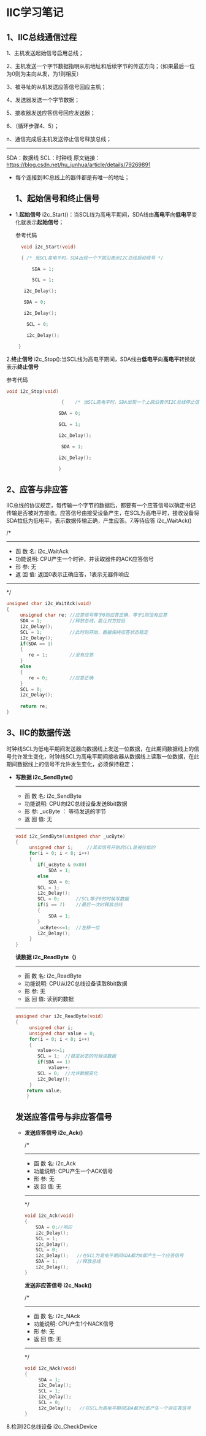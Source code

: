# IIC学习笔记 



## 1、IIC总线通信过程

1、主机发送起始信号启用总线；

2、主机发送一个字节数据指明从机地址和后续字节的传送方向；（如果最后一位为0则为主向从发，为1则相反）

3、被寻址的从机发送应答信号回应主机；

4、发送器发送一个字节数据；

5、接收器发送应答信号回应发送器；

6、（循环步骤4、5）；

n、通信完成后主机发送停止信号释放总线；

***



SDA：数据线    SCL：时钟线   原文链接：https://blog.csdn.net/hu_junhua/article/details/79269891

* 每个连接到IIC总线上的器件都是有唯一的地址；

  ## 1、起始信号和终止信号

* 1.**起始信号** i2c_Start()：当SCL线为高电平期间，SDA线由**高电平**向**低电平**变化就表示**起始信号**；

  参考代码  

  ```c
    void i2c_Start(void)
  
    { /* 当SCL高电平时，SDA出现一个下跳沿表示I2C总线启动信号 */   
  
  ​      SDA = 1;   
  
  ​      SCL = 1;    
  
  ​	  i2c_Delay();   
  
  ​	  SDA = 0;  
  
  ​	  i2c_Delay();    
  
  ​	   SCL = 0;    
  
  ​	   i2c_Delay();
  
   }
  ```

  

2.**终止信号** i2c_Stop():当SCL线为高电平期间，SDA线由**低电平**向**高电平**转换就表示**终止信号**

   参考代码   

```c
void i2c_Stop(void)

​					 {    /* 当SCL高电平时，SDA出现一个上跳沿表示I2C总线停止信号 */    

​					SDA = 0;    

​					SCL = 1;   

​		 			i2c_Delay();   

​					 SDA = 1;    

​					i2c_Delay(); 

​					}
```



## 2、应答与非应答 

IIC总线的协议规定，每传输一个字节的数据后，都要有一个应答信号以确定书记传输是否被对方接收。应答信号由接受设备产生，在SCL为高电平时，接收设备将SDA拉低为低电平，表示数据传输正确，产生应答。7.等待应答 i2c_WaitAck()

/*
*********************************************************************************************************
*   函 数 名: i2c_WaitAck
*   功能说明: CPU产生一个时钟，并读取器件的ACK应答信号
*   形    参:  无
*   返 回 值: 返回0表示正确应答，1表示无器件响应
*********************************************************************************************************
*/

```c
unsigned char i2c_WaitAck(void)
{
     unsigned char re; //应答信号等于0则应答正确，等于1则没有应答
     SDA = 1;          //释放总线，能让对方拉低
     i2c_Delay();
     SCL = 1;          //此时刻开始，数据保持应答状态稳定
     i2c_Delay();
     if(SDA == 1)
     {
        re = 1;        //没有应答
     }
     else
     {
        re = 0;        //应答正确                                                                                                                                                                            
     }
     SCL = 0;
     i2c_Delay();
    
     return re;
}
```

## 3、IIC的数据传送

​	时钟线SCL为低电平期间发送器向数据线上发送一位数据，在此期间数据线上的信号允许发生变化，时钟线SCL为高电平期间接收器从数据线上读取一位数据，在此期间数据线上的信号不允许发生变化，必须保持稳定；

* **写数据 i2c_SendByte()**

  *********************************************************************************************************
  *   函 数 名: i2c_SendByte
  *   功能说明: CPU向I2C总线设备发送8bit数据
  *   形    参:  _ucByte ： 等待发送的字节
  *   返 回 值: 无
  *********************************************************************************************************
  

  ```c
  void i2c_SendByte(unsigned char _ucByte)
  {
       unsigned char i;     //其实信号开始后SCL是被拉低的
       for(i = 0; i < 8; i++)
       {
          if(_ucByte & 0x80)
              SDA = 1;
          else
              SDA = 0;
          SCL = 1; 
          i2c_Delay();
          SCL = 0;      //SCL等于0的时候写数据
          if(i == 7)    //最后一次时释放总线
          {
              SDA = 1;
          }
          _ucByte<<=1;  //左移一位
          i2c_Delay();
       }
  }
  ```

  **读数据 i2c_ReadByte（)**

  *********************************************************************************************************
  *   函 数 名: i2c_ReadByte
  *   功能说明: CPU从I2C总线设备读取8bit数据
  *   形    参:  无
  *   返 回 值: 读到的数据
  *********************************************************************************************************

  

  ```c
  unsigned char i2c_ReadByte(void)
  {
       unsigned char i;
       unsigned char value = 0;
       for(i = 0; i < 8; i++)
       {
          value<<=1;
          SCL = 1;  //稳定状态的时候读数据
          if(SDA == 1)
              value++;
          SCL = 0;  //允许数据变化
          i2c_Delay();
       } 
      return value;
      }
  ```
  

  ## 发送应答信号与非应答信号

  * **发送应答信号 i2c_Ack()**

    /*
    *********************************************************************************************************
    *   函 数 名: i2c_Ack
    *   功能说明: CPU产生一个ACK信号
    *   形    参:  无
    *   返 回 值: 无
    *********************************************************************************************************
    */

    ```c
    void i2c_Ack(void)
    {
        SDA = 0;//响应
        i2c_Delay();
        SCL = 1;
        i2c_Delay();
        SCL = 0;
        i2c_Delay();   //在SCL为高电平期间SDA都为0即产生一个应答信号
        SDA = 1;       //释放总线
        i2c_Delay();
    }
    ```

    **发送非应答信号 i2c_Nack()**

    /*

    *********************************************************************************************************
    *   函 数 名: i2c_NAck
    *   功能说明: CPU产生1个NACK信号
    *   形    参:  无
    *   返 回 值: 无
    *********************************************************************************************************
    */

    ```c
    void i2c_NAck(void)
    {
         SDA = 1;
         i2c_Delay();
         SCL = 1;
         i2c_Delay();
         SCL = 0;
         i2c_Delay();   //在SCL为高电平期间SDA都为1即产生一个非应答信号
    }
    ```

    

8.检测I2C总线设备 i2c_CheckDevice



